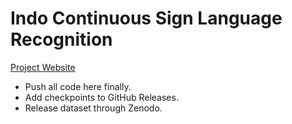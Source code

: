 # Indo Continuous Sign Language Recognition

[Project Website](https://sign-language.ai4bharat.org)

- Push all code here finally.
- Add checkpoints to GitHub Releases.
- Release dataset through Zenodo.
